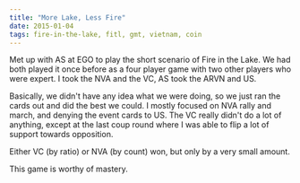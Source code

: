 ```yaml
---
title: "More Lake, Less Fire"
date: 2015-01-04
tags: fire-in-the-lake, fitl, gmt, vietnam, coin
---
```


Met up with AS at EGO to play the short scenario of Fire in the Lake.
We had both played it once before as a four player game with two other
players who were expert. I took the NVA and the VC, AS took the ARVN
and US.

Basically, we didn't have any idea what we were doing, so we just ran the cards
out and did the best we could. I mostly focused on NVA rally and march,
and denying the event cards to US. The VC really didn't do a lot of anything,
except at the last coup round where I was able to flip a lot of support
towards opposition.

Either VC (by ratio) or NVA (by count) won, but only by a very small amount.

This game is worthy of mastery.

